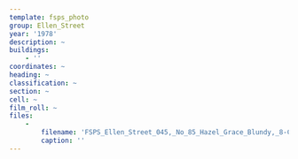```yaml
---
template: fsps_photo
group: Ellen_Street
year: '1978'
description: ~
buildings:
    - ''
coordinates: ~
heading: ~
classification: ~
section: ~
cell: ~
film_roll: ~
files:
    -
        filename: 'FSPS_Ellen_Street_045,_No_85_Hazel_Grace_Blundy,_8-C-6,_1978.png'
        caption: ''
---
```

